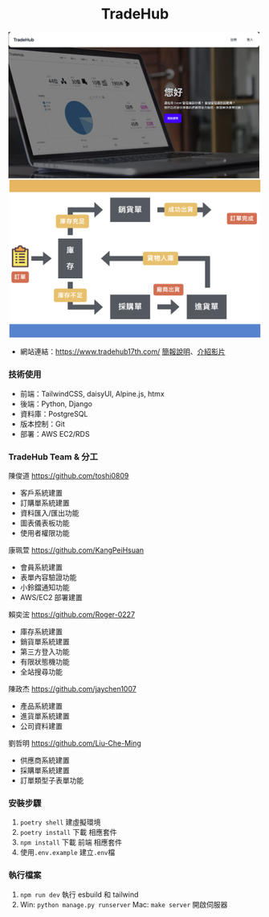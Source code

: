 <div align="center"><h1>TradeHub</h1></div>
<div align="center">
    <img src="/static/images/cover.png" alt="Image 1" width="500" style="margin-right: 100px;">
    <img src="/static/images/flow_chart.png" alt="Image 2" width="500">
</div>

- 網站連結：https://www.tradehub17th.com/
  [簡報說明](https://docs.google.com/presentation/d/1v2hQw_RKSWMy0oe8V-FXMv5XkIlaJOuUAqhZvGWlnzQ/edit#slide=id.p)、[介紹影片](https://youtu.be/xHtVyjpEEGk?si=yQsw16fvhiQ_Wjo6)

### 技術使用

- 前端：TailwindCSS, daisyUI, Alpine.js, htmx
- 後端：Python, Django
- 資料庫：PostgreSQL
- 版本控制：Git
- 部署：AWS EC2/RDS

### TradeHub Team & 分工

陳俊道
https://github.com/toshi0809

- 客戶系統建置
- 訂購單系統建置
- 資料匯入/匯出功能
- 圖表儀表板功能
- 使用者權限功能

康珮萱
https://github.com/KangPeiHsuan

- 會員系統建置
- 表單內容驗證功能
- 小鈴鐺通知功能
- AWS/EC2 部署建置

賴奕浤
https://github.com/Roger-0227

- 庫存系統建置
- 銷貨單系統建置
- 第三方登入功能
- 有限狀態機功能
- 全站搜尋功能

陳政杰
https://github.com/jaychen1007

- 產品系統建置
- 進貨單系統建置
- 公司資料建置

劉哲明
https://github.com/Liu-Che-Ming

- 供應商系統建置
- 採購單系統建置
- 訂單類型子表單功能

### 安裝步驟

1. `poetry shell` 建虛擬環境
2. `poetry install` 下載 相應套件
3. `npm install` 下載 前端 相應套件
4. 使用`.env.example` 建立`.env`檔

### 執行檔案

1. `npm run dev` 執行 esbuild 和 tailwind
2. Win: `python manage.py runserver` Mac: `make server` 開啟伺服器
